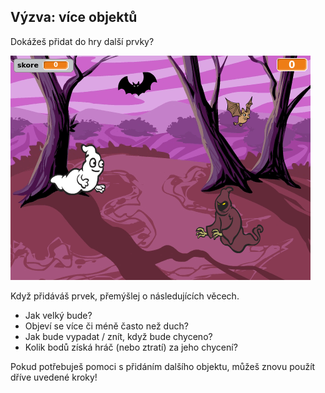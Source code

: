 ## Výzva: více objektů

Dokážeš přidat do hry další prvky?

![screenshot](images/ghost-final.png)

Když přidáváš prvek, přemýšlej o následujících věcech.

+ Jak velký bude?
+ Objeví se více či méně často než duch?
+ Jak bude vypadat / znít, když bude chyceno?
+ Kolik bodů získá hráč (nebo ztratí) za jeho chycení?

Pokud potřebuješ pomoci s přidáním dalšího objektu, můžeš znovu použít dříve uvedené kroky!